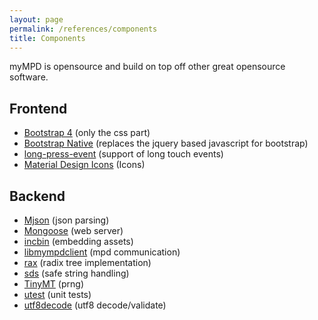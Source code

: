 ```yaml
---
layout: page
permalink: /references/components
title: Components
---
```


myMPD is opensource and build on top off other great opensource software.

## Frontend

- [Bootstrap 4](https://getbootstrap.com) (only the css part)
- [Bootstrap Native](http://thednp.github.io/bootstrap.native/) (replaces the jquery based javascript for bootstrap)
- [long-press-event](https://github.com/john-doherty/long-press-event) (support of long touch events)
- [Material Design Icons](https://material.io/tools/icons/) (Icons)

## Backend

- [Mjson](https://github.com/cesanta/mjson) (json parsing)
- [Mongoose](https://github.com/cesanta/mongoose) (web server)
- [incbin](https://github.com/graphitemaster/incbin) (embedding assets)
- [libmympdclient](https://github.com/jcorporation/libmympdclient) (mpd communication)
- [rax](https://github.com/antirez/rax) (radix tree implementation)
- [sds](https://github.com/antirez/sds) (safe string handling)
- [TinyMT](https://github.com/MersenneTwister-Lab/TinyMT) (prng)
- [utest](https://github.com/sheredom/utest.h) (unit tests)
- [utf8decode](https://github.com/sheredom/utest.h) (utf8 decode/validate)
